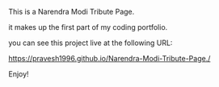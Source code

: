 This is a Narendra Modi Tribute Page.

it makes up the first part of my coding portfolio.

you can see this project live at the following URL:

https://pravesh1996.github.io/Narendra-Modi-Tribute-Page./

Enjoy!
